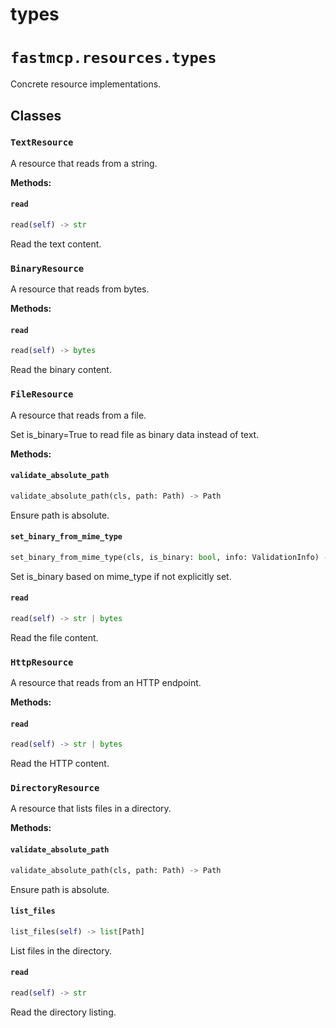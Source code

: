 # types

# `fastmcp.resources.types`

Concrete resource implementations.

## Classes

### `TextResource` <sup><a href="https://github.com/jlowin/fastmcp/blob/main/src/fastmcp/resources/types.py#L21" target="_blank"><Icon icon="github" style="width: 14px; height: 14px;" /></a></sup>

A resource that reads from a string.

**Methods:**

#### `read` <sup><a href="https://github.com/jlowin/fastmcp/blob/main/src/fastmcp/resources/types.py#L26" target="_blank"><Icon icon="github" style="width: 14px; height: 14px;" /></a></sup>

```python
read(self) -> str
```

Read the text content.

### `BinaryResource` <sup><a href="https://github.com/jlowin/fastmcp/blob/main/src/fastmcp/resources/types.py#L31" target="_blank"><Icon icon="github" style="width: 14px; height: 14px;" /></a></sup>

A resource that reads from bytes.

**Methods:**

#### `read` <sup><a href="https://github.com/jlowin/fastmcp/blob/main/src/fastmcp/resources/types.py#L36" target="_blank"><Icon icon="github" style="width: 14px; height: 14px;" /></a></sup>

```python
read(self) -> bytes
```

Read the binary content.

### `FileResource` <sup><a href="https://github.com/jlowin/fastmcp/blob/main/src/fastmcp/resources/types.py#L41" target="_blank"><Icon icon="github" style="width: 14px; height: 14px;" /></a></sup>

A resource that reads from a file.

Set is\_binary=True to read file as binary data instead of text.

**Methods:**

#### `validate_absolute_path` <sup><a href="https://github.com/jlowin/fastmcp/blob/main/src/fastmcp/resources/types.py#L59" target="_blank"><Icon icon="github" style="width: 14px; height: 14px;" /></a></sup>

```python
validate_absolute_path(cls, path: Path) -> Path
```

Ensure path is absolute.

#### `set_binary_from_mime_type` <sup><a href="https://github.com/jlowin/fastmcp/blob/main/src/fastmcp/resources/types.py#L67" target="_blank"><Icon icon="github" style="width: 14px; height: 14px;" /></a></sup>

```python
set_binary_from_mime_type(cls, is_binary: bool, info: ValidationInfo) -> bool
```

Set is\_binary based on mime\_type if not explicitly set.

#### `read` <sup><a href="https://github.com/jlowin/fastmcp/blob/main/src/fastmcp/resources/types.py#L74" target="_blank"><Icon icon="github" style="width: 14px; height: 14px;" /></a></sup>

```python
read(self) -> str | bytes
```

Read the file content.

### `HttpResource` <sup><a href="https://github.com/jlowin/fastmcp/blob/main/src/fastmcp/resources/types.py#L84" target="_blank"><Icon icon="github" style="width: 14px; height: 14px;" /></a></sup>

A resource that reads from an HTTP endpoint.

**Methods:**

#### `read` <sup><a href="https://github.com/jlowin/fastmcp/blob/main/src/fastmcp/resources/types.py#L92" target="_blank"><Icon icon="github" style="width: 14px; height: 14px;" /></a></sup>

```python
read(self) -> str | bytes
```

Read the HTTP content.

### `DirectoryResource` <sup><a href="https://github.com/jlowin/fastmcp/blob/main/src/fastmcp/resources/types.py#L100" target="_blank"><Icon icon="github" style="width: 14px; height: 14px;" /></a></sup>

A resource that lists files in a directory.

**Methods:**

#### `validate_absolute_path` <sup><a href="https://github.com/jlowin/fastmcp/blob/main/src/fastmcp/resources/types.py#L116" target="_blank"><Icon icon="github" style="width: 14px; height: 14px;" /></a></sup>

```python
validate_absolute_path(cls, path: Path) -> Path
```

Ensure path is absolute.

#### `list_files` <sup><a href="https://github.com/jlowin/fastmcp/blob/main/src/fastmcp/resources/types.py#L122" target="_blank"><Icon icon="github" style="width: 14px; height: 14px;" /></a></sup>

```python
list_files(self) -> list[Path]
```

List files in the directory.

#### `read` <sup><a href="https://github.com/jlowin/fastmcp/blob/main/src/fastmcp/resources/types.py#L144" target="_blank"><Icon icon="github" style="width: 14px; height: 14px;" /></a></sup>

```python
read(self) -> str
```

Read the directory listing.
